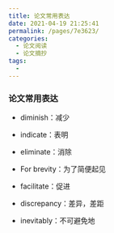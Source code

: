 ```yaml
---
title: 论文常用表达
date: 2021-04-19 21:25:41
permalink: /pages/7e3623/
categories:
  - 论文阅读
  - 论文摘抄
tags:
  - 
---
```

### 论文常用表达

- diminish：减少
- indicate：表明
- eliminate：消除
- For brevity：为了简便起见
- facilitate：促进
- discrepancy：差异，差距

- inevitably：不可避免地